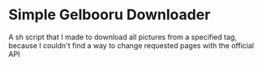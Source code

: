 # Simple Gelbooru Downloader

A sh script that I made to download all pictures from a specified tag, because I couldn't find a way to change requested pages with the official API

